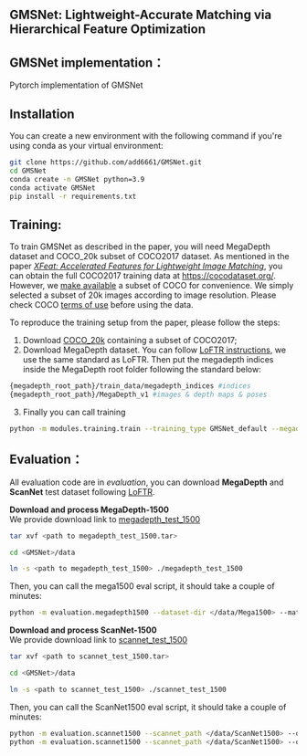 ## GMSNet: Lightweight-Accurate Matching via Hierarchical Feature Optimization

## GMSNet implementation：
  
  Pytorch implementation of GMSNet


## Installation
You can create a new environment with the following command if you're using conda as your virtual environment:
```bash
git clone https://github.com/add6661/GMSNet.git
cd GMSNet
conda create -n GMSNet python=3.9
conda activate GMSNet
pip install -r requirements.txt
```


## Training:
To train GMSNet as described in the paper, you will need MegaDepth dataset and COCO_20k subset of COCO2017 dataset. As mentioned in the paper *[XFeat: Accelerated Features for Lightweight Image Matching](https://arxiv.org/abs/2404.19174)*, you can obtain the full COCO2017 training data at https://cocodataset.org/.
However, we [make available](https://drive.google.com/file/d/1ijYsPq7dtLQSl-oEsUOGH1fAy21YLc7H/view?usp=drive_link) a subset of COCO for convenience. We simply selected a subset of 20k images according to image resolution. Please check COCO [terms of use](https://cocodataset.org/#termsofuse) before using the data.

To reproduce the training setup from the paper, please follow the steps:
1. Download [COCO_20k](https://drive.google.com/file/d/1ijYsPq7dtLQSl-oEsUOGH1fAy21YLc7H/view?usp=drive_link) containing a subset of COCO2017;
2. Download MegaDepth dataset. You can follow [LoFTR instructions](https://github.com/zju3dv/LoFTR/blob/master/docs/TRAINING.md#download-datasets), we use the same standard as LoFTR. Then put the megadepth indices inside the MegaDepth root folder following the standard below:
```bash
{megadepth_root_path}/train_data/megadepth_indices #indices
{megadepth_root_path}/MegaDepth_v1 #images & depth maps & poses
```
3. Finally you can call training
```bash
python -m modules.training.train --training_type GMSNet_default --megadepth_root_path <path_to>/MegaDepth --synthetic_root_path <path_to>/coco_20k --ckpt_save_path /path/to/ckpts --num_workers 8
```


## Evaluation：
All evaluation code are in *evaluation*, you can download **MegaDepth** and **ScanNet** test dataset following [LoFTR](https://github.com/zju3dv/LoFTR/tree/master).
 
**Download and process MegaDepth-1500**  
We provide download link to [megadepth_test_1500](https://drive.google.com/drive/folders/1nTkK1485FuwqA0DbZrK2Cl0WnXadUZdc)
```bash
tar xvf <path to megadepth_test_1500.tar>

cd <GMSNet>/data

ln -s <path to megadepth_test_1500> ./megadepth_test_1500
```
Then, you can call the mega1500 eval script, it should take a couple of minutes:
```bash
python -m evaluation.megadepth1500 --dataset-dir </data/Mega1500> --matcher GMSNet --ransac-thr 2.5
```


**Download and process ScanNet-1500**  
We provide download link to [scannet_test_1500](https://drive.google.com/drive/folders/1nTkK1485FuwqA0DbZrK2Cl0WnXadUZdc)
```bash
tar xvf <path to scannet_test_1500.tar>

cd <GMSNet>/data

ln -s <path to scannet_test_1500> ./scannet_test_1500
```
Then, you can call the ScanNet1500 eval script, it should take a couple of minutes:
```bash
python -m evaluation.scannet1500 --scannet_path </data/ScanNet1500> --output </data/ScanNet1500/output>
python -m evaluation.scannet1500 --scannet_path </data/ScanNet1500> --output </data/ScanNet1500/output> --show
```


<!--
## Citing GMSNet
If you find the GMSNet code useful, please consider citing
```
@article{,
  title={GMSNet: Lightweight-Accurate Matching via Hierarchical Feature Optimization},
  author={},
  journal={},
  year={2025},
  publisher={IEEE}
}
```
-->


